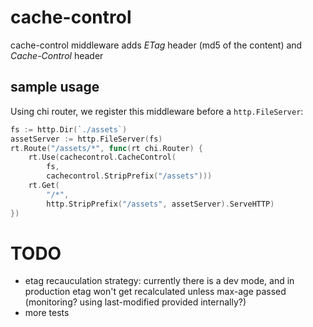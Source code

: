 # cache-control
cache-control middleware adds _ETag_ header (md5 of the content) and _Cache-Control_ header

## sample usage

Using chi router, we register this middleware before a `http.FileServer`:

```go
fs := http.Dir(`./assets`)
assetServer := http.FileServer(fs)
rt.Route("/assets/*", func(rt chi.Router) {
	rt.Use(cachecontrol.CacheControl(
		fs,
		cachecontrol.StripPrefix("/assets")))
	rt.Get(
		"/*",
		http.StripPrefix("/assets", assetServer).ServeHTTP)
})
```

# TODO

* etag recauculation strategy: currently there is a dev mode, and in production etag won't get recalculated unless max-age passed (monitoring? using last-modified provided internally?)
* more tests
